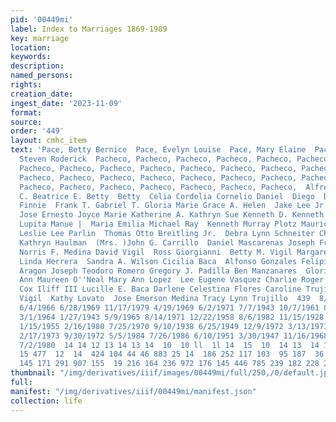 ```yaml
---
pid: '00449mi'
label: Index to Marriages 1869-1989
key: marriage
location: 
keywords: 
description: 
named_persons: 
rights: 
creation_date: 
ingest_date: '2023-11-09'
format: 
source: 
order: '449'
layout: cmhc_item
text: 'Pace, Betty Bernice  Pace, Evelyn Louise  Pace, Mary Elaine  Pace, Nancy L.  Pace,
  Steven Roderick  Pacheco, Pacheco, Pacheco, Pacheco, Pacheco, Pacheco, Pacheco,
  Pacheco, Pacheco, Pacheco, Pacheco, Pacheco, Pacheco, Pacheco, Pacheco, Pacheco,
  Pacheco, Pacheco, Pacheco, Pacheco, Pacheco, Pacheco, Pacheco, Pacheco, Pacheco,
  Pacheco, Pacheco, Pacheco, Pacheco, Pacheco, Pacheco, Pacheco,  Alfred Anthony Arabella
  C. Beatrice E. Betty  Betty  Celia Cordelia Cornelio Daniel  Diego  Donald Fabian
  Finnie  Frank T. Gabriel T. Gloria Marie Grace A. Helen  Jake Lee Jr. John Paul
  Jose Ernesto Joyce Marie Katherine A. Kathryn Sue Kenneth D. Kenneth Dean Leonides
  Lupita Manue |  Maria Emilia Michael Ray  Kenneth Murray Plotz Maurice Thaine Lee
  Leslie Lee Parlin  Thomas Otto Breitling Jr.  Debra Lynn Schneiter Charlene L. Siemiller
  Kathryn Haulman  (Mrs. )John G. Carrillo  Daniel Mascarenas Joseph Franklin Cordova
  Norris F. Medina David Vigil  Ross Giorgianni  Betty M. Vigil Margaret Lorrie Dix
  Linda Herrera  Sandra A. Wilson Cicilia Baca  Alfonso Gonzales Felipita Flores Marguerite
  Aragon Joseph Teodoro Romero Gregory J. Padilla Ben Manzanares  Gloria Mabel Lucero
  Ann Maureen O''Neal Mary Ann Lopez  Lee Eugene Vasquez Charlie Roger Aragon Charles
  Cox Iliff III Lucille E. Baca Darlene Celestina Flores Caroline Trujillo Copertino
  Vigil  Kathy Lovato  Jose Emerson Medina Tracy Lynn Trujillo  439  8/10/1975 5/31/1972
  6/4/1966 6/28/1969 11/17/1979 4/19/1969 6/2/1971 7/7/1943 10/7/1961 8/18/1952 10/23/1960
  3/1/1964 1/27/1943 5/9/1965 8/14/1971 12/22/1958 8/6/1982 11/15/1928 4/15/1961 8/12/1946
  1/15/1955 2/16/1980 7/25/1970 9/10/1938 6/25/1949 12/9/1972 3/13/1971 7/29/1980
  2/17/1973 9/30/1972 5/5/1984 7/26/1986 6/10/1951 3/30/1947 11/16/1968 8/26/1950
  7/2/1980  14 14 12 13 14 13 14  10  10 ll  1l 14  15  10  14 13  14 13 14 14 14
  15 477  12  14  424 104 44 46 883 25 14  186 252 117 103  95 187  36 350 278 204
  145 171 291 907 155  19 216 164 236 972 176 145 446 785 239 182 228 231 963 '
thumbnail: "/img/derivatives/iiif/images/00449mi/full/250,/0/default.jpg"
full: 
manifest: "/img/derivatives/iiif/00449mi/manifest.json"
collection: life
---
```

